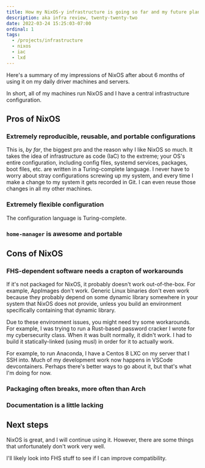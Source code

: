 ```yaml
---
title: How my NixOS-y infrastructure is going so far and my future plans
description: aka infra review, twenty-twenty-two
date: 2022-03-24 15:25:03-07:00
ordinal: 1
tags: 
  - /projects/infrastructure
  - nixos
  - iac
  - lxd
---
```


Here's a summary of my impressions of NixOS after about 6 months of using it on my daily driver machines and servers.

In short, all of my machines run NixOS and I have a central infrastructure configuration.

## Pros of NixOS

### Extremely reproducible, reusable, and portable configurations

This is, *by far*, the biggest pro and the reason why I like NixOS so much. It takes the idea of infrastructure as code (IaC) to the extreme; your OS's entire configuration, including config files, systemd services, packages, boot files, etc. are written in a Turing-complete language. I never have to worry about stray configurations screwing up my system, and every time I make a change to my system it gets recorded in Git. I can even reuse those changes in all my other machines.

### Extremely flexible configuration

The configuration language is Turing-complete.

### `home-manager` is awesome and portable

## Cons of NixOS

### FHS-dependent software needs a crapton of workarounds

If it's not packaged for NixOS, it probably doesn't work out-of-the-box. For example, AppImages don't work. Generic Linux binaries don't even work because they probably depend on some dynamic library somewhere in your system that NixOS does not provide, unless you build an environment specifically containing that dynamic library. 

Due to these environment issues, you might need try some workarounds. For example, I was trying to run a Rust-based password cracker I wrote for my cybersecurity class. When it was built normally, it didn't work. I had to build it statically-linked (using musl) in order for it to actually work.

For example, to run Anaconda, I have a Centos 8 LXC on my server that I SSH into. Much of my development work now happens in VSCode devcontainers. Perhaps there's better ways to go about it, but that's what I'm doing for now.

### Packaging often breaks, more often than Arch

### Documentation is a little lacking

## Next steps

NixOS is great, and I will continue using it. However, there are some things that unfortunately don't work very well.

I'll likely look into FHS stuff to see if I can improve compatibility.


